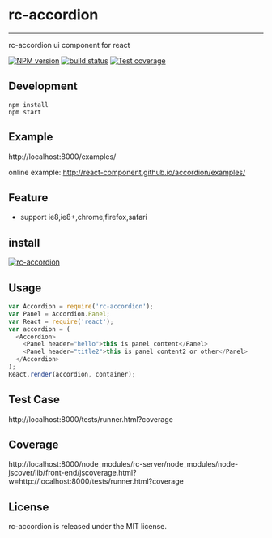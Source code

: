 # rc-accordion
---

rc-accordion ui component for react

[![NPM version][npm-image]][npm-url]
[![build status][travis-image]][travis-url]
[![Test coverage][coveralls-image]][coveralls-url]

[npm-image]: http://img.shields.io/npm/v/rc-accordion.svg?style=flat-square
[npm-url]: http://npmjs.org/package/rc-accordion
[travis-image]: https://img.shields.io/travis/react-component/rc-accordion.svg?style=flat-square
[travis-url]: https://travis-ci.org/react-component/rc-accordion
[coveralls-image]: https://img.shields.io/coveralls/react-component/rc-accordion.svg?style=flat-square
[coveralls-url]: https://coveralls.io/r/react-component/rc-accordion?branch=master

## Development

```
npm install
npm start
```

## Example

http://localhost:8000/examples/

online example: http://react-component.github.io/accordion/examples/


## Feature

* support ie8,ie8+,chrome,firefox,safari

## install

[![rc-accordion](https://nodei.co/npm/rc-accordion.png)](https://npmjs.org/package/rc-accordion)

## Usage

```js
var Accordion = require('rc-accordion');
var Panel = Accordion.Panel;
var React = require('react');
var accordion = (
  <Accordion>
    <Panel header="hello">this is panel content</Panel>
    <Panel header="title2">this is panel content2 or other</Panel>
  </Accordion>
);
React.render(accordion, container);
```

## Test Case

http://localhost:8000/tests/runner.html?coverage

## Coverage

http://localhost:8000/node_modules/rc-server/node_modules/node-jscover/lib/front-end/jscoverage.html?w=http://localhost:8000/tests/runner.html?coverage

## License

rc-accordion is released under the MIT license.
